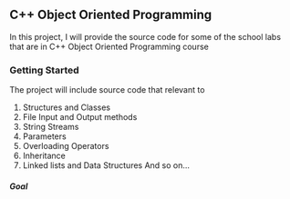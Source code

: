 ## C++ Object Oriented Programming
In this project, I will provide the source code for some of the school labs that are in C++ Object Oriented Programming course
### Getting Started 
The project will include source code that relevant to 
1. Structures and Classes
2. File Input and Output methods
3. String Streams
4. Parameters
5. Overloading Operators
6. Inheritance
7. Linked lists and Data Structures
And so on...

##### Goal
